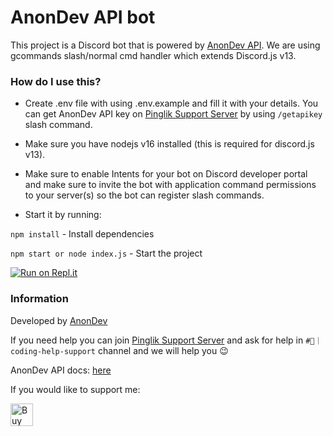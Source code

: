 # AnonDev API bot

This project is a Discord bot that is powered by [AnonDev API](https://api.anondev.ml). We are using gcommands slash/normal cmd handler which extends Discord.js v13.

### How do I use this?

- Create .env file with using .env.example and fill it with your details.
  You can get AnonDev API key on [Pinglik Support Server](https://go.anondev.ml/pinglik-support) by using `/getapikey` slash command.
- Make sure you have nodejs v16 installed (this is required for discord.js v13).
- Make sure to enable Intents for your bot on Discord developer portal and make sure to invite the bot with application command permissions to your server(s) so the bot can register slash commands.

- Start it by running:

`npm install` - Install dependencies

`npm start or node index.js` - Start the project

[![Run on Repl.it](https://repl.it/badge/github/AnonDev-org/AnonDev-API-bot)](https://repl.it/github/AnonDev-org/AnonDev-API-bot)

### Information

Developed by [AnonDev](https://anon.is-a.dev)

If you need help you can join [Pinglik Support Server](https://pinglik.eu/support) and ask for help in `#💛｜coding-help-support` channel and we will help you 😉

AnonDev API docs: [here](https://docs.api.anondev.ml)

If you would like to support me:<br>

<a  href='https://ko-fi.com/J3J72WPRC'  target='__blank'><img  height='36'  style='border:0px;height:36px;'  src='https://cdn.ko-fi.com/cdn/kofi2.png?v=2'  border='0'  alt='Buy Me a Coffee at ko-fi.com'  /></a>
